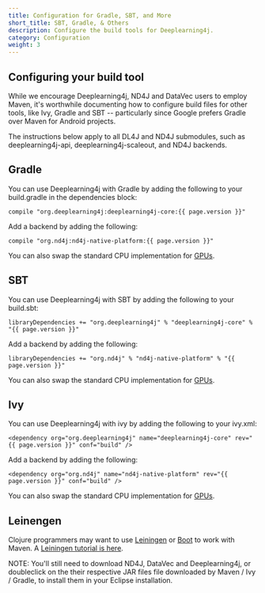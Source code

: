 ```yaml
---
title: Configuration for Gradle, SBT, and More
short_title: SBT, Gradle, & Others
description: Configure the build tools for Deeplearning4j.
category: Configuration
weight: 3
---
```


## Configuring your build tool

While we encourage Deeplearning4j, ND4J and DataVec users to employ Maven, it's worthwhile documenting how to configure build files for other tools, like Ivy, Gradle and SBT -- particularly since Google prefers Gradle over Maven for Android projects. 

The instructions below apply to all DL4J and ND4J submodules, such as deeplearning4j-api, deeplearning4j-scaleout, and ND4J backends.

## Gradle

You can use Deeplearning4j with Gradle by adding the following to your build.gradle in the dependencies block:

    compile "org.deeplearning4j:deeplearning4j-core:{{ page.version }}"

Add a backend by adding the following:

    compile "org.nd4j:nd4j-native-platform:{{ page.version }}"

You can also swap the standard CPU implementation for [GPUs](./deeplearning4j-config-gpu-cpu).

## SBT

You can use Deeplearning4j with SBT by adding the following to your build.sbt:

    libraryDependencies += "org.deeplearning4j" % "deeplearning4j-core" % "{{ page.version }}"

Add a backend by adding the following:

    libraryDependencies += "org.nd4j" % "nd4j-native-platform" % "{{ page.version }}"

You can also swap the standard CPU implementation for [GPUs](./deeplearning4j-config-gpu-cpu).

## Ivy

You can use Deeplearning4j with ivy by adding the following to your ivy.xml:

    <dependency org="org.deeplearning4j" name="deeplearning4j-core" rev="{{ page.version }}" conf="build" />


Add a backend by adding the following:

    <dependency org="org.nd4j" name="nd4j-native-platform" rev="{{ page.version }}" conf="build" />

You can also swap the standard CPU implementation for [GPUs](./deeplearning4j-config-gpu-cpu).

## Leinengen

Clojure programmers may want to use [Leiningen](https://github.com/technomancy/leiningen/) or [Boot](http://boot-clj.com/) to work with Maven. A [Leiningen tutorial is here](https://github.com/technomancy/leiningen/blob/master/doc/TUTORIAL.md).

NOTE: You'll still need to download ND4J, DataVec and Deeplearning4j, or doubleclick on the their respective JAR files file downloaded by Maven / Ivy / Gradle, to install them in your Eclipse installation.